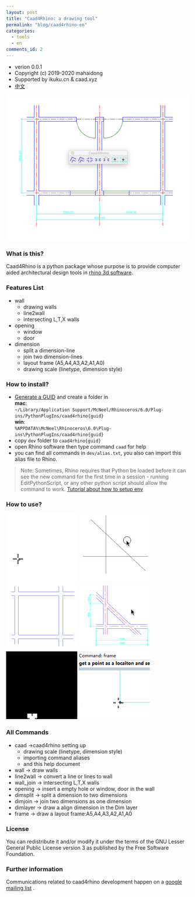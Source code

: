 ```yaml
---
layout: post
title: "Caad4Rhino: a drawing tool"
permalink: "blog/caad4rhino-en"
categories:
  - tools
  - en
comments_id: 2
---
```


* verion 0.0.1  
* Copyright (c) 2019-2020 mahaidong
* Supported by ikuku.cn & caad.xyz 
* [中文](/blog/caad4rhino-zh)

![caad4rhino](/assets/images/1-caad4rhino/caad4rhino-w.png)

### What is this?

Caad4Rhino is a python package whose purpose is to provide computer aided architectural design tools in [rhino 3d software](https://www.rhino3d.com).

### Features List

* wall 
    * drawing walls
    * line2wall
    * intersecting L,T,X walls
* opening
    * window
    * door
* dimension
    * split a dimension-line
    * join two dimension-lines
    * layout frame (A5,A4,A3,A2,A1,A0) 
    * drawing scale (linetype, dimension style)

### How to install?

* [Generate a GUID](https://www.guidgenerator.com/online-guid-generator.aspx) and create a folder in   
**mac**:   
`~/Library/Application Support/McNeel/Rhinoceros/6.0/Plug-ins/PythonPlugIns/caad4rhino{guid}`  
**win**:   
`%APPDATA%\McNeel\Rhinoceros\6.0\Plug-ins\PythonPlugIns/caad4rhino{guid}`
* copy `dev` folder to `caad4rhino{guid}`
* open Rhino software then type command `caad` for help
* you can find all commands in `dev/alias.txt`, you also can import this alias file to Rhino. 

>Note: Sometimes, Rhino requires that Python be loaded before it can see the new command for the first time in a session - running EditPythonScript, or any other python script should allow the command to work.  [Tutorial about how to setup env](./HowToSetupENV.md)

### How to use?


![wall](/assets/images/1-caad4rhino/wall.gif)
![line2wall](/assets/images/1-caad4rhino/line2wall.gif)
![opening](/assets/images/1-caad4rhino/opening.gif)
![dim](/assets/images/1-caad4rhino/dim.gif)
![dimscale](/assets/images/1-caad4rhino/dimscale.gif)
![frame](/assets/images/1-caad4rhino/frame.gif)

### All Commands

* caad ->caad4rhino setting up
    * drawing scale (linetype, dimension style)
    * importing command aliases 
    * and this help document
* wall -> draw walls
* line2wall -> convert a line or lines to wall
* wall_join -> intersecting L,T,X walls
* opening -> insert a empty hole or window, door in the wall
* dimsplit -> split a dimension to two dimensions
* dimjoin -> join two dimensions as one dimension
* dimlayer -> draw a align dimension in the Dim layer
* frame -> draw a layout frame:A5,A4,A3,A2,A1,A0 

### License

You can redistribute it and/or modify it under the terms of the GNU Lesser General Public License version 3 as published by the Free Software Foundation.

### Further information

Communications related to caad4rhino development happen on a [google mailing list](https://groups.google.com/d/forum/rhino4caad) .
